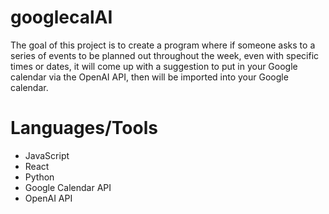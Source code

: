 # googlecalAI
The goal of this project is to create a program where if someone asks to a series of events to be planned out throughout the week, even with specific times or dates, it will come up with a suggestion to put in your Google calendar via the OpenAI API, then will be imported into your Google calendar.

# Languages/Tools
* JavaScript
* React
* Python
* Google Calendar API
* OpenAI API

